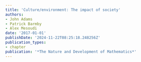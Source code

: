 ```yaml
---
title: 'Culture/environment: The impact of society'
authors:
- John Adams
- Patrick Barmby
- Alex Mesoudi
date: '2017-01-01'
publishDate: '2024-11-22T08:25:18.248256Z'
publication_types:
- chapter
publication: '*The Nature and Development of Mathematics*'
---
```

